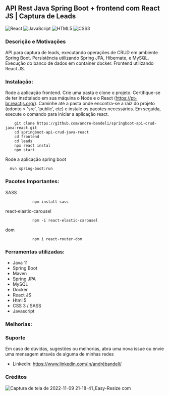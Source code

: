 ## API Rest Java Spring Boot + frontend com React JS | Captura de Leads

![React](https://img.shields.io/badge/react-%2320232a.svg?style=for-the-badge&logo=react&logoColor=%2361DAFB)
![JavaScript](https://img.shields.io/badge/javascript-%23323330.svg?style=for-the-badge&logo=javascript&logoColor=%23F7DF1E)
![HTML5](https://img.shields.io/badge/html5-%23E34F26.svg?style=for-the-badge&logo=html5&logoColor=white)
![CSS3](https://img.shields.io/badge/css3-%231572B6.svg?style=for-the-badge&logo=css3&logoColor=white)


### Descrição e Motivações


API para captura de leads, executando operações de CRUD em ambiente Spring Boot. Persistência utilizando Spring JPA, Hibernate,
e MySQL. Execução do banco de dados em container docker. Frontend utilizando React JS. 

### Instalação:


Rode a aplicação frontend. Crie uma pasta e clone o projeto. Certifique-se de ter insdtalado em sua máquina o Node e o React (https://pt-br.reactjs.org/).
Caminhe até a pasta onde encontra-se a raíz do projeto (odonto > 'src', 'public', etc) e instale os pacotes necessários. Em seguida, execute o comando para iniciar a aplicação react.

        git clone https://github.com/andre-bandeli/springboot-api-crud-java-react.git
        cd springboot-api-crud-java-react
        cd frontend 
        cd leads
        npx react instal
        npm start

Rode a aplicação spring boot

      mvn spring-boot:run

### Pacotes Importantes:

SASS

                npm install sass

react-elastic-carousel

                npm -i react-elastic-carousel

dom

                npm i react-router-dom

### Ferramentas utilizadas:

- Java 11
- Spring Boot
- Maven
- Spring JPA
- MySQL
- Docker
- React JS
- Html 5
- CSS 3 / SASS
- Javascript


### Melhorias:


### Suporte

Em caso de dúvidas, sugestões ou melhorias, abra uma nova issue ou envie uma mensagem através de alguma de minhas redes

- Linkedin: https://www.linkedin.com/in/andrébandeli/


### Créditos


![Captura de tela de 2022-11-09 21-18-41_Easy-Resize com](https://user-images.githubusercontent.com/87938869/200970404-17524522-755e-4cfb-b4d4-3509ed2aff5a.jpg)
